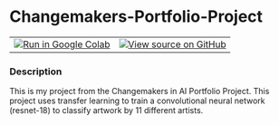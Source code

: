 # Changemakers-Portfolio-Project

<table class="tfo-notebook-buttons">
  <td>
    <a target="_blank" href="https://colab.research.google.com/github/amibaid/Changemakers-Portfolio-Project/blob/main/Changemakers_Portfolio_Project%20.ipynb"><img src="https://www.tensorflow.org/images/colab_logo_32px.png" />Run in Google Colab</a>
  </td>
  <td>
    <a target="_blank" href="https://github.com/amibaid/Changemakers-Portfolio-Project/blob/main/Changemakers_Portfolio_Project%20.ipynb"><img src="https://www.tensorflow.org/images/GitHub-Mark-32px.png" />View source on GitHub</a>
  </td>
</table>

### Description
This is my project from the Changemakers in AI Portfolio Project. This project uses transfer learning to train a convolutional neural network (resnet-18) to classify artwork by 11 different artists.
